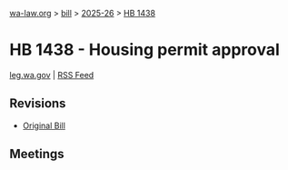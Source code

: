 [wa-law.org](/) > [bill](/bill/) > [2025-26](/bill/2025-26/) > [HB 1438](/bill/2025-26/hb/1438/)

# HB 1438 - Housing permit approval
[leg.wa.gov](https://app.leg.wa.gov/billsummary?BillNumber=1438&Year=2025&Initiative=false) | [RSS Feed](./rss.xml)

## Revisions
* [Original Bill](1/)

## Meetings